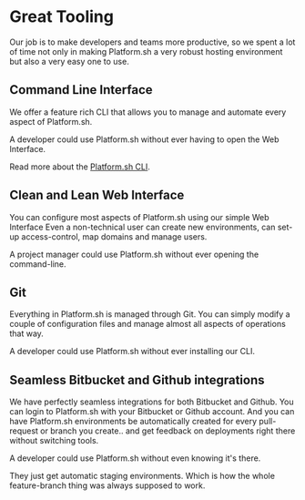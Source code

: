 # Great Tooling

Our job is to make developers and teams more productive, so we spent a lot of
time not only in making Platform.sh a very robust hosting environment but also
a very easy one to use.

## Command Line Interface

We offer a feature rich CLI that allows you to manage and automate every aspect
of Platform.sh.

A developer could use Platform.sh without ever having to open the Web Interface.

Read more about the [Platform.sh CLI](../overview/cli/index.html).

## Clean and Lean Web Interface

You can configure most aspects of Platform.sh using our simple Web Interface
Even a non-technical user can create new environments,  can set-up
access-control, map domains and manage users.

A project manager could use Platform.sh without ever opening the command-line.

## Git

Everything in Platform.sh is managed through Git. You can simply modify a couple
of configuration files and manage almost all aspects of operations that way.

A developer could use Platform.sh without ever installing our CLI.

## Seamless Bitbucket and Github integrations

We have perfectly seamless integrations for both Bitbucket and Github. You can
login to Platform.sh with your Bitbucket or Github account. And you can have
Platform.sh environments be automatically created for every pull-request or
branch you create.. and get feedback on deployments right there without
switching tools.

A developer could use Platform.sh without even knowing it's there.

They just get automatic staging environments.  Which is how the whole
feature-branch thing was always supposed to work.
